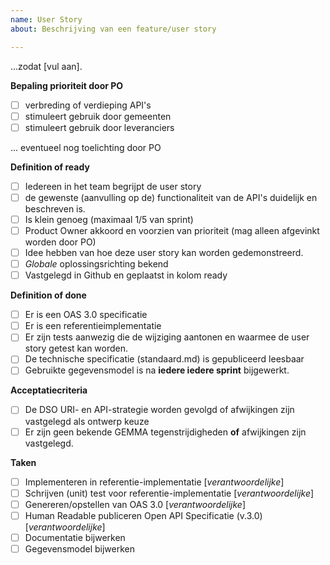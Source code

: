 ```yaml
---
name: User Story
about: Beschrijving van een feature/user story

---
```


...zodat [vul aan].

**Bepaling prioriteit door PO**

- [ ] verbreding of verdieping API's
- [ ] stimuleert gebruik door gemeenten
- [ ] stimuleert gebruik door leveranciers

... eventueel nog toelichting door PO

**Definition of ready**
- [ ] Iedereen in het team begrijpt de user story
- [ ] de gewenste (aanvulling op de) functionaliteit van de API's duidelijk en beschreven is.
- [ ] Is klein genoeg (maximaal 1/5 van sprint)
- [ ] Product Owner akkoord en voorzien van prioriteit (mag alleen afgevinkt worden door PO)
- [ ] Idee hebben van hoe deze user story kan worden gedemonstreerd.
- [ ] _Globale_ oplossingsrichting bekend
- [ ] Vastgelegd in Github en geplaatst in kolom ready

**Definition of done**
- [ ] Er is een OAS 3.0 specificatie
- [ ] Er is een referentieimplementatie
- [ ] Er zijn tests aanwezig die de wijziging aantonen en waarmee de user story getest kan worden.
- [ ] De technische specificatie (standaard.md) is gepubliceerd leesbaar
- [ ] Gebruikte gegevensmodel is na **iedere iedere sprint** bijgewerkt.

**Acceptatiecriteria**
- [ ] De DSO URI- en API-strategie worden gevolgd of afwijkingen zijn vastgelegd als ontwerp keuze
- [ ] Er zijn geen bekende GEMMA tegenstrijdigheden **of** afwijkingen zijn vastgelegd.

**Taken**
- [ ] Implementeren in referentie-implementatie [_verantwoordelijke_]
- [ ] Schrijven (unit) test voor referentie-implementatie [_verantwoordelijke_]
- [ ] Genereren/opstellen van OAS 3.0 [_verantwoordelijke_]
- [ ] Human Readable publiceren Open API Specificatie (v.3.0) [_verantwoordelijke_]
- [ ] Documentatie bijwerken
- [ ] Gegevensmodel bijwerken

